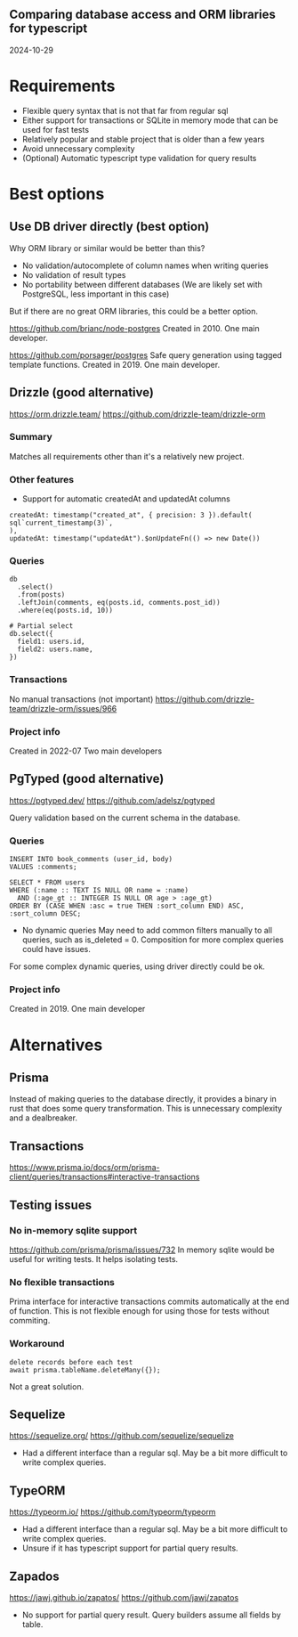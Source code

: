 ## Comparing database access and ORM libraries for typescript

2024-10-29

# Requirements
- Flexible query syntax that is not that far from regular sql
- Either support for transactions or SQLite in memory mode that can be used for fast tests
- Relatively popular and stable project that is older than a few years
- Avoid unnecessary complexity
- (Optional) Automatic typescript type validation for query results

# Best options

## Use DB driver directly (best option)
Why ORM library or similar would be better than this?
- No validation/autocomplete of column names when writing queries
- No validation of result types
- No portability between different databases (We are likely set with PostgreSQL, less important in this case)

But if there are no great ORM libraries, this could be a better option.

https://github.com/brianc/node-postgres
Created in 2010.
One main developer.

https://github.com/porsager/postgres
Safe query generation using tagged template functions.
Created in 2019.
One main developer.

## Drizzle (good alternative)
https://orm.drizzle.team/
https://github.com/drizzle-team/drizzle-orm

### Summary
Matches all requirements other than it's a relatively new project.

### Other features
- Support for automatic createdAt and updatedAt columns
```
createdAt: timestamp("created_at", { precision: 3 }).default(
sql`current_timestamp(3)`,
),
updatedAt: timestamp("updatedAt").$onUpdateFn(() => new Date())
```

### Queries
```
db
  .select()
  .from(posts)
  .leftJoin(comments, eq(posts.id, comments.post_id))
  .where(eq(posts.id, 10))
	
# Partial select
db.select({
  field1: users.id,
  field2: users.name,
})
```

### Transactions
No manual transactions (not important)
https://github.com/drizzle-team/drizzle-orm/issues/966

### Project info
Created in 2022-07
Two main developers

## PgTyped (good alternative)
https://pgtyped.dev/
https://github.com/adelsz/pgtyped

Query validation based on the current schema in the database.

### Queries
```
INSERT INTO book_comments (user_id, body)
VALUES :comments;

SELECT * FROM users
WHERE (:name :: TEXT IS NULL OR name = :name)
  AND (:age_gt :: INTEGER IS NULL OR age > :age_gt)
ORDER BY (CASE WHEN :asc = true THEN :sort_column END) ASC, :sort_column DESC;	
```

- No dynamic queries
May need to add common filters manually to all queries, such as is_deleted = 0. Composition for more complex queries could have issues.

For some complex dynamic queries, using driver directly could be ok.

### Project info
Created in 2019.
One main developer

# Alternatives

## Prisma

Instead of making queries to the database directly, it provides a binary in rust that does some query transformation. This is unnecessary complexity and a dealbreaker.

## Transactions

https://www.prisma.io/docs/orm/prisma-client/queries/transactions#interactive-transactions

## Testing issues

### No in-memory sqlite support
https://github.com/prisma/prisma/issues/732
In memory sqlite would be useful for writing tests. It helps isolating tests.

### No flexible transactions
Prima interface for interactive transactions commits automatically at the end of function. This is not flexible enough for using those for tests without commiting.

### Workaround
```
delete records before each test
await prisma.tableName.deleteMany({});
```
Not a great solution.

## Sequelize
https://sequelize.org/
https://github.com/sequelize/sequelize

- Had a different interface than a regular sql. May be a bit more difficult to write complex queries.

## TypeORM
https://typeorm.io/
https://github.com/typeorm/typeorm

- Had a different interface than a regular sql. May be a bit more difficult to write complex queries.
- Unsure if it has typescript support for partial query results.

## Zapados
https://jawj.github.io/zapatos/
https://github.com/jawj/zapatos

- No support for partial query result. Query builders assume all fields by table.
